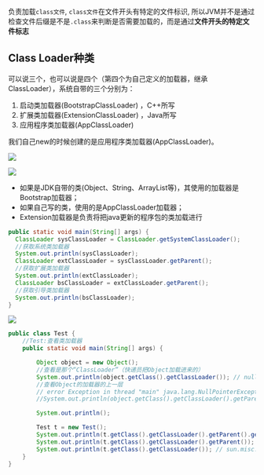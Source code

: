 负责加载`class文件`, `class文件`在文件开头有特定的文件标识, 所以JVM并不是通过检查文件后缀是不是`.class`来判断是否需要加载的，而是通过**文件开头的特定文件标志**

## Class Loader种类

可以说三个，也可以说是四个（第四个为自己定义的加载器，继承 ClassLoader），系统自带的三个分别为：

1. 启动类加载器(BootstrapClassLoader) ，C++所写
2. 扩展类加载器(ExtensionClassLoader) ，Java所写
3. 应用程序类加载器(AppClassLoader)

我们自己new的时候创建的是应用程序类加载器(AppClassLoader)。

![](https://youpaiyun.zongqilive.cn/image/20200318112155.png)

![](https://youpaiyun.zongqilive.cn/image/20200319142836.png)



- 如果是JDK自带的类(Object、String、ArrayList等)，其使用的加载器是Bootstrap加载器；
- 如果自己写的类，使用的是AppClassLoader加载器；
- Extension加载器是负责将把java更新的程序包的类加载进行



```java
public static void main(String[] args) {
  ClassLoader sysClassLoader = ClassLoader.getSystemClassLoader();
  //获取系统类加载器
  System.out.println(sysClassLoader);
  ClassLoader extClassLoader = sysClassLoader.getParent();
  //获取扩展类加载器
  System.out.println(extClassLoader);
  ClassLoader bsClassLoader = extClassLoader.getParent();
  //获取引导类加载器
  System.out.println(bsClassLoader);
}
```







![](https://youpaiyun.zongqilive.cn/image/20200318112314.png)



```java
public class Test {
    //Test:查看类加载器
    public static void main(String[] args) {

        Object object = new Object();
        //查看是那个“ClassLoader”（快递员把Object加载进来的）
        System.out.println(object.getClass().getClassLoader()); // null
        //查看Object的加载器的上一层
        // error Exception in thread "main" java.lang.NullPointerException（已经是祖先了）
        //System.out.println(object.getClass().getClassLoader().getParent());

        System.out.println();

        Test t = new Test();
        System.out.println(t.getClass().getClassLoader().getParent().getParent()); // null
        System.out.println(t.getClass().getClassLoader().getParent()); // sun.misc.Launcher$ExtClassLoader@4554617c
        System.out.println(t.getClass().getClassLoader()); // sun.misc.Launcher$AppClassLoader@18b4aac2
    }
}
```
























































